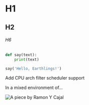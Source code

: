# H1

## H2

###### H6



``` python
def say(text):
    print(text)

say('Hello, Earthlings!')
```



Add CPU arch filter scheduler support

In a mixed environment of…


![A piece by Ramon Y Cajal](https://static01.nyt.com/images/2018/01/19/arts/19braindrawing1/19braindrawing1-superJumbo.jpg?quality=75&auto=webp)

